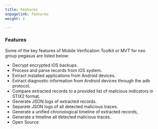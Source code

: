 ```yaml
---
title: Features
onpagelink: features
weight: 2

---
```


### **Features**

Some of the key features of Mobile Verification Toolkit or MVT for nso group pegasus are listed below:

*   Decrypt encrypted iOS backups.
*   Process and parse records from iOS system.
*   Extract installed applications from Android devices.
*   Extract diagnostic information from Android devices through the adb protocol.
*   Compare extracted records to a provided list of malicious indicators in STIX2 format.
*   Generate JSON logs of extracted records. 
*   Separate JSON logs of all detected malicious traces.
*   Generate a unified chronological timeline of extracted records, 
*   Generate a timeline all detected malicious traces.
*   Open Source
